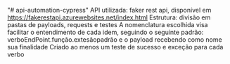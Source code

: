 "# api-automation-cypress"
API utilizada: faker rest api, disponível em https://fakerestapi.azurewebsites.net/index.html
Estrutura: divisão em pastas de payloads, requests e testes
A nomenclatura escolhida visa facilitar o entendimento de cada idem, seguindo o seguinte padrão:
verboEndPoint.função.extesãopadrão e o payload recebendo como nome sua finalidade
Criado ao menos um teste de sucesso e exceção para cada verbo

